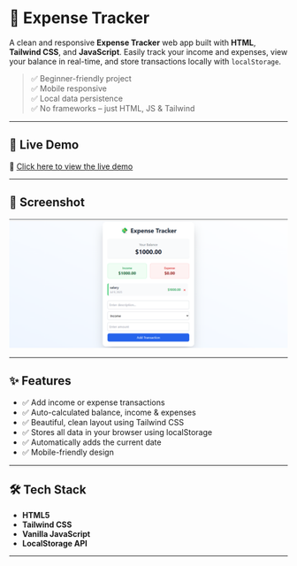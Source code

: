 # 💸 Expense Tracker

A clean and responsive **Expense Tracker** web app built with **HTML**, **Tailwind CSS**, and **JavaScript**. Easily track your income and expenses, view your balance in real-time, and store transactions locally with `localStorage`.

> ✅ Beginner-friendly project  
> ✅ Mobile responsive  
> ✅ Local data persistence  
> ✅ No frameworks – just HTML, JS & Tailwind

---

## 🚀 Live Demo

🔗 [Click here to view the live demo](https://your-username.github.io/expense-tracker)

---

## 📸 Screenshot

![Expense Tracker Screenshot](expense.png)
<!-- You can replace the image link with your own GitHub-uploaded screenshot -->

---

## ✨ Features

- ✅ Add income or expense transactions
- ✅ Auto-calculated balance, income & expenses
- ✅ Beautiful, clean layout using Tailwind CSS
- ✅ Stores all data in your browser using localStorage
- ✅ Automatically adds the current date
- ✅ Mobile-friendly design

---

## 🛠 Tech Stack

- **HTML5**
- **Tailwind CSS**
- **Vanilla JavaScript**
- **LocalStorage API**

---
